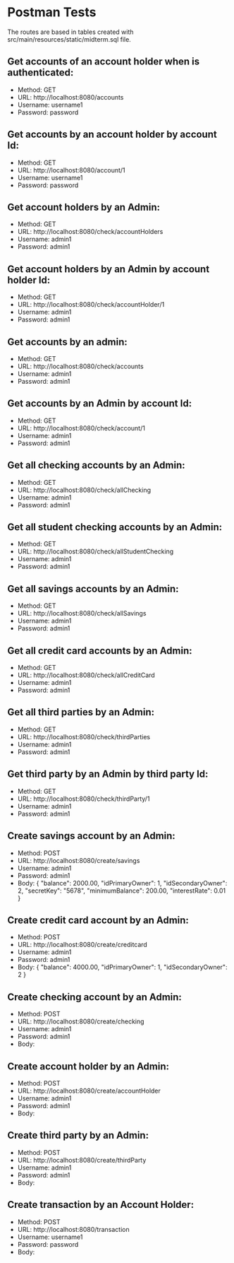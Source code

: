 # Postman Tests
The routes are based in tables created with src/main/resources/static/midterm.sql file.

## Get accounts of an account holder when is authenticated:
  - Method: GET
  - URL: http://localhost:8080/accounts
  - Username: username1
  - Password: password
  
## Get accounts by an account holder by account Id:
  - Method: GET
  - URL: http://localhost:8080/account/1
  - Username: username1
  - Password: password
 
## Get account holders by an Admin:
  - Method: GET
  - URL: http://localhost:8080/check/accountHolders
  - Username: admin1
  - Password: admin1
  
## Get account holders by an Admin by account holder Id:
  - Method: GET
  - URL: http://localhost:8080/check/accountHolder/1
  - Username: admin1
  - Password: admin1
  
## Get accounts by an admin:
  - Method: GET
  - URL: http://localhost:8080/check/accounts
  - Username: admin1
  - Password: admin1
  
## Get accounts by an Admin by account Id:
  - Method: GET
  - URL: http://localhost:8080/check/account/1
  - Username: admin1
  - Password: admin1
  
## Get all checking accounts by an Admin:
  - Method: GET
  - URL: http://localhost:8080/check/allChecking
  - Username: admin1
  - Password: admin1
  
## Get all student checking accounts by an Admin:
  - Method: GET
  - URL: http://localhost:8080/check/allStudentChecking
  - Username: admin1
  - Password: admin1
  
## Get all savings accounts by an Admin:
  - Method: GET
  - URL: http://localhost:8080/check/allSavings
  - Username: admin1
  - Password: admin1
  
## Get all credit card accounts by an Admin:
  - Method: GET
  - URL: http://localhost:8080/check/allCreditCard
  - Username: admin1
  - Password: admin1

## Get all third parties by an Admin:
  - Method: GET
  - URL: http://localhost:8080/check/thirdParties
  - Username: admin1
  - Password: admin1
  
## Get third party by an Admin by third party Id:
  - Method: GET
  - URL: http://localhost:8080/check/thirdParty/1
  - Username: admin1
  - Password: admin1
  
  
  
  
  
  
## Create savings account by an Admin:
  - Method: POST
  - URL: http://localhost:8080/create/savings
  - Username: admin1
  - Password: admin1
  - Body: 
    {
    "balance": 2000.00,
    "idPrimaryOwner": 1,
    "idSecondaryOwner": 2,
    "secretKey": "5678",
    "minimumBalance": 200.00,
    "interestRate": 0.01
    }

## Create credit card account by an Admin:
  - Method: POST
  - URL: http://localhost:8080/create/creditcard
  - Username: admin1
  - Password: admin1
  - Body: 
    {
    "balance": 4000.00,
    "idPrimaryOwner": 1,
    "idSecondaryOwner": 2
     }
  
## Create checking account by an Admin:
  - Method: POST
  - URL: http://localhost:8080/create/checking
  - Username: admin1
  - Password: admin1
  - Body:
  
## Create account holder by an Admin:
  - Method: POST
  - URL: http://localhost:8080/create/accountHolder
  - Username: admin1
  - Password: admin1
  - Body:  
  
## Create third party by an Admin:
  - Method: POST
  - URL: http://localhost:8080/create/thirdParty
  - Username: admin1
  - Password: admin1
  - Body:

## Create transaction by an Account Holder:
  - Method: POST
  - URL: http://localhost:8080/transaction
  - Username: username1
  - Password: password
  - Body:
  




